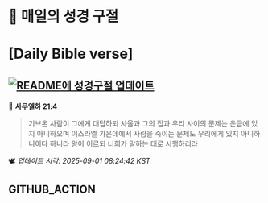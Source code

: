 # 🙏 매일의 성경 구절
# [Daily Bible verse]
## [![README에 성경구절 업데이트](https://github.com/DONGSUKA/first_test/actions/workflows/update-readme-bible.yml/badge.svg)](https://github.com/DONGSUKA/first_test/actions/workflows/update-readme-bible.yml)
<!-- START_BIBLE_VERSE -->
📖 **사무엘하 21:4**
> 기브온 사람이 그에게 대답하되 사울과 그의 집과 우리 사이의 문제는 은금에 있지 아니하오며 이스라엘 가운데에서 사람을 죽이는 문제도 우리에게 있지 아니하니이다 하니라 왕이 이르되 너희가 말하는 대로 시행하리라

🕊️ _업데이트 시각: 2025-09-01 08:24:42 KST_
  <!-- END_BIBLE_VERSE -->
## GITHUB_ACTION
